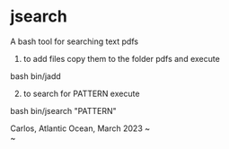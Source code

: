 # jsearch
A bash tool for searching text pdfs

1. to add files copy them to the folder pdfs and execute

bash bin/jadd

2. to search for PATTERN execute

bash bin/jsearch "PATTERN"


Carlos, Atlantic Ocean, March 2023
~                                                                               
~                             

